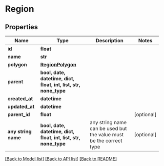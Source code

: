 # Region


## Properties
Name | Type | Description | Notes
------------ | ------------- | ------------- | -------------
**id** | **float** |  | 
**name** | **str** |  | 
**polygon** | [**RegionPolygon**](RegionPolygon.md) |  | 
**parent** | **bool, date, datetime, dict, float, int, list, str, none_type** |  | 
**created_at** | **datetime** |  | 
**updated_at** | **datetime** |  | 
**parent_id** | **float** |  | [optional] 
**any string name** | **bool, date, datetime, dict, float, int, list, str, none_type** | any string name can be used but the value must be the correct type | [optional]

[[Back to Model list]](../README.md#documentation-for-models) [[Back to API list]](../README.md#documentation-for-api-endpoints) [[Back to README]](../README.md)


